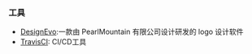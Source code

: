 ### 工具
* [DesignEvo](https://www.designevo.com/cn):一款由 PearlMountain 有限公司设计研发的 logo 设计软件
* [TravisCI](https://travis-ci.com/): CI/CD工具
